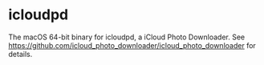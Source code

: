 # icloudpd

The macOS 64-bit binary for icloudpd, a iCloud Photo Downloader. See https://github.com/icloud_photo_downloader/icloud_photo_downloader for details.
